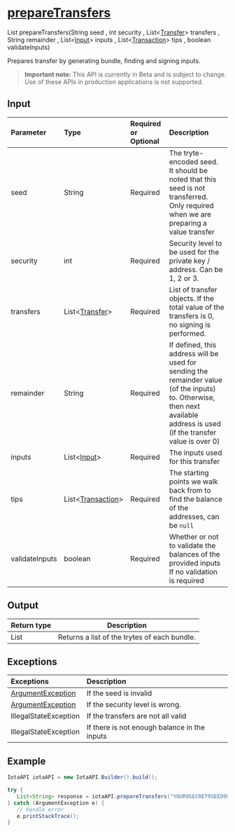 
# [prepareTransfers](https://github.com/iotaledger/iota-java/blob/master/jota/src/main/java/org/iota/jota/IotaAPI.java#L484)
 List<String> prepareTransfers(String seed , int security , List<[Transfer](https://github.com/iotaledger/iota-java/blob/master/jota/src/main/java/org/iota/jota/model/Transfer.java)> transfers , String remainder , List<[Input](https://github.com/iotaledger/iota-java/blob/master/jota/src/main/java/org/iota/jota/model/Input.java)> inputs , List<[Transaction](https://github.com/iotaledger/iota-java/blob/master/jota/src/main/java/org/iota/jota/model/Transaction.java)> tips , boolean validateInputs)

Prepares transfer by generating bundle, finding and signing inputs.
> **Important note:** This API is currently in Beta and is subject to change. Use of these APIs in production applications is not supported.

## Input
| Parameter       | Type | Required or Optional | Description |
|:---------------|:--------|:--------| :--------|
| seed | String | Required | The tryte-encoded seed. It should be noted that this seed is not transferred.   Only required when we are preparing a value transfer |
| security | int | Required | Security level to be used for the private key / address. Can be 1, 2 or 3. |
| transfers | List<[Transfer](https://github.com/iotaledger/iota-java/blob/master/jota/src/main/java/org/iota/jota/model/Transfer.java)> | Required | List of transfer objects.   If the total value of the transfers is 0, no signing is performed. |
| remainder | String | Required | If defined, this address will be used for sending the remainder value (of the inputs) to.   Otherwise, then next available address is used (if the transfer value is over 0) |
| inputs | List<[Input](https://github.com/iotaledger/iota-java/blob/master/jota/src/main/java/org/iota/jota/model/Input.java)> | Required | The inputs used for this transfer |
| tips | List<[Transaction](https://github.com/iotaledger/iota-java/blob/master/jota/src/main/java/org/iota/jota/model/Transaction.java)> | Required | The starting points we walk back from to find the balance of the addresses, can be `null` |
| validateInputs | boolean | Required | Whether or not to validate the balances of the provided inputs   If no validation is required |
    
## Output
| Return type | Description |
|--|--|
| List<String>  | Returns a list of the trytes of each bundle. |

## Exceptions
| Exceptions     | Description |
|:---------------|:--------|
| [ArgumentException](https://github.com/iotaledger/iota-java/blob/master/jota/src/main/java/org/iota/jota/error/ArgumentException.java) | If the seed is invalid |
| [ArgumentException](https://github.com/iotaledger/iota-java/blob/master/jota/src/main/java/org/iota/jota/error/ArgumentException.java) | If the security level is wrong. |
| IllegalStateException | If the transfers are not all valid |
| IllegalStateException | If there is not enough balance in the inputs |


 ## Example
 
 ```Java
 IotaAPI iotaAPI = new IotaAPI.Builder().build();

try { 
    List<String> response = iotaAPI.prepareTransfers("YOUR9SECRET9SEED9999999...", 3, new List<Transfer>(new Transfer[]{transfers, transfers}), "MFBOZVTQZLNUATPTH9VWMXAQESBVZLOZSIRJDPGVDOVQXKWBVFOOXJNSESJF9XDMEBSEJPFXQZ9VXO9TR", new List<Input>(new Input[]{inputs, inputs}), new List<Transaction>(new Transaction[]{tips, tips}), false);
} catch (ArgumentException e) { 
    // Handle error
    e.printStackTrace(); 
}
 ```
